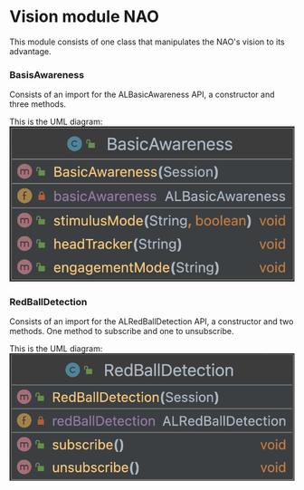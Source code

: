 # Vision module NAO

This module consists of one class that manipulates the 
NAO's vision to its advantage.

### BasisAwareness
Consists of an import for the ALBasicAwareness API, a 
constructor and three methods. 

This is the UML diagram:
![](../img/BasicAwareness.png)


### RedBallDetection
Consists of an import for the ALRedBallDetection API, a
constructor and two methods. One method to subscribe and 
one to unsubscribe.

This is the UML diagram:
![](../img/RedBallDetection.png)